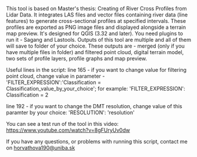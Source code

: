 This tool is based on Master's thesis: Creating of River Cross Profiles from Lidar Data. It integrates LAS files and vector files containing river data (line features) to generate 
cross-sectional profiles at specified intervals. These profiles are exported as PNG image files and displayed alongside a terrain map preview. 
It's  designed for QGIS (3.32 and later). You need plugins to run it - Sagang and Lastools. 
Outputs of this tool are multiple and all of them will save to folder of your choice. These outputs are - merged (only if you have multiple files in folder) and filtered point cloud,
digital terrain model, two sets of profile layers, profile graphs and map preview. 

Useful lines in the script:
  line 165 - if you want to change value for filtering point cloud, change value in parameter - 'FILTER_EXPRESSION':'Classification = Classification_value_by_your_choice'; 
                                                                                                for example: 'FILTER_EXPRESSION': Classification = 2

  line 192 - if you want to change the DMT resolution, change value of this paramter by your choice: 'RESOLUTION': 'resolution'


You can see a test run of the tool in this video:
https://www.youtube.com/watch?v=8gFUryUv0dw 

If you have any questions, or problems with running this script, contact me on horvathova190@uniba.sk
